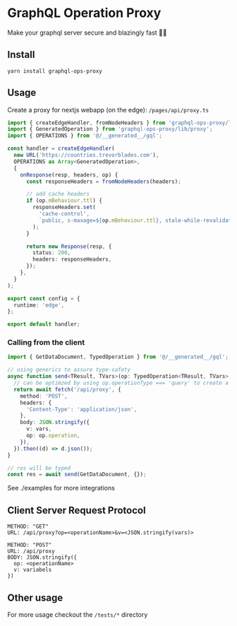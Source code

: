 # GraphQL Operation Proxy

Make your graphql server secure and blazingly fast 🚀🚀

## Install

    yarn install graphql-ops-proxy

## Usage

Create a proxy for nextjs webapp (on the edge): `/pages/api/proxy.ts`

```typescript
import { createEdgeHandler, fromNodeHeaders } from 'graphql-ops-proxy/lib/edge';
import { GeneratedOperation } from 'graphql-ops-proxy/lib/proxy';
import { OPERATIONS } from '@/__generated__/gql';

const handler = createEdgeHandler(
  new URL('https://countries.trevorblades.com'),
  OPERATIONS as Array<GeneratedOperation>,
  {
    onResponse(resp, headers, op) {
      const responseHeaders = fromNodeHeaders(headers);

      // add cache headers
      if (op.mBehaviour.ttl) {
        responseHeaders.set(
          'cache-control',
          `public, s-maxage=${op.mBehaviour.ttl}, stale-while-revalidate=${Math.floor(op.mBehaviour.ttl * 0.5)}`
        );
      }

      return new Response(resp, {
        status: 200,
        headers: responseHeaders,
      });
    },
  }
);

export const config = {
  runtime: 'edge',
};

export default handler;
```

### Calling from the client

```typescript
import { GetDataDocument, TypedOperation } from '@/__generated__/gql';

// using generics to assure type-safety
async function send<TResult, TVars>(op: TypedOperation<TResult, TVars>, vars: TVars) {
  // can be optimzed by using op.operationType === 'query' to create a get request
  return await fetch('/api/proxy', {
    method: 'POST',
    headers: {
      'Content-Type': 'application/json',
    },
    body: JSON.stringify({
      v: vars,
      op: op.operation,
    }),
  }).then((d) => d.json());
}

// res will be typed
const res = await send(GetDataDocument, {});
```

See ./examples for more integrations

## Client Server Request Protocol

```
METHOD: "GET"
URL: /api/proxy?op=<operationName>&v=<JSON.stringify(vars)>
```

```
METHOD: "POST"
URL: /api/proxy
BODY: JSON.stringify({
  op: <operationName>
  v: variabels
})
```

## Other usage

For more usage checkout the `/tests/*` directory
